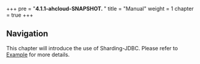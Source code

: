 +++
pre = "<b>4.1.1-ahcloud-SNAPSHOT. </b>"
title = "Manual"
weight = 1
chapter = true
+++

## Navigation

This chapter will introduce the use of Sharding-JDBC. Please refer to [Example](https://github.com/apache/shardingsphere-example) for more details.
